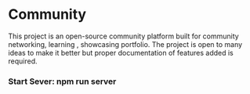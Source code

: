 # Community

This project is an open-source community platform built for community networking, learning , showcasing portfolio. The project is open to many ideas to make it better but proper documentation of features added is required.

### **Start Sever**: npm run server

